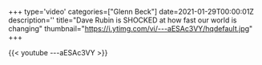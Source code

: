 +++
type='video'
categories=["Glenn Beck"]
date=2021-01-29T00:00:01Z
description=''
title="Dave Rubin is SHOCKED at how fast our world is changing"
thumbnail="https://i.ytimg.com/vi/---aESAc3VY/hqdefault.jpg"
+++

{{< youtube ---aESAc3VY >}}
